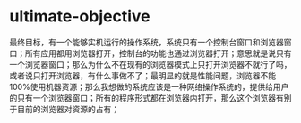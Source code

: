 # ultimate-objective
最终目标，有一个能够实机运行的操作系统，系统只有一个控制台窗口和浏览器窗口；所有应用都用浏览器打开，控制台的功能也通过浏览器打开；意思就是说只有一个浏览器窗口；那么为什么不在现有的浏览器模式上只打开浏览器不就行了吗，或者说只打开浏览器，有什么事做不了；最明显的就是性能问题，浏览器不能100%使用机器资源；那么我想做的系统应该是一种网络操作系统的，提供给用户的只有一个浏览器窗口；所有的程序形式都在浏览器内打开，那么这个浏览器有别于目前的浏览器对资源的占有；
